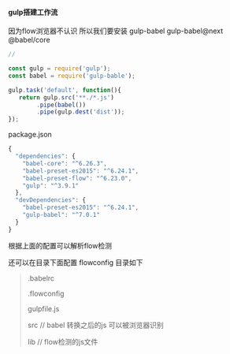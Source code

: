 #### gulp搭建工作流

因为flow浏览器不认识 所以我们要安装 gulp-babel gulp-babel@next @babel/core

```javascript
// 

const gulp = require('gulp');
const babel = require('gulp-bable');

gulp.task('default', function(){
   return gulp.src('**./*.js')
    	.pipe(babel())
    	.pipe(gulp.dest('dist'));
});
```

package.json

```javascript
{
  "dependencies": {
    "babel-core": "^6.26.3",
    "babel-preset-es2015": "^6.24.1",
    "babel-preset-flow": "^6.23.0",
    "gulp": "^3.9.1"
  },
  "devDependencies": {
    "babel-preset-es2015": "^6.24.1",
    "gulp-babel": "^7.0.1"
  }
}

```

 根据上面的配置可以解析flow检测 

 还可以在目录下面配置 flowconfig  目录如下

>.babelrc
>
>.flowconfig
>
>gulpfile.js
>
>src // babel 转换之后的js 可以被浏览器识别
>
>lib // flow检测的js文件